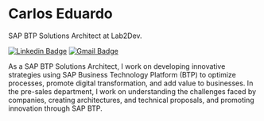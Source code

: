 # Carlos Eduardo 

SAP BTP Solutions Architect at Lab2Dev.

[![Linkedin Badge](https://img.shields.io/badge/-Carlos%20Eduardo-6633cc?style=flat-square&logo=Linkedin&logoColor=white&link=https://www.linkedin.com/in/caarloseduardo/)](https://www.linkedin.com/in/caarloseduardo/) 
[![Gmail Badge](https://img.shields.io/badge/-carloseduardo.and2@gmail.com-6633cc?style=flat-square&logo=Gmail&logoColor=white&link=mailto:carloseduardo.and2@gmail.com@gmail.com)](mailto:carloseduardo.and2@gmail.com)

As a SAP BTP Solutions Architect, I work on developing innovative strategies using SAP Business Technology Platform (BTP) to optimize processes, promote digital transformation, and add value to businesses. In the pre-sales department, I work on understanding the challenges faced by companies, creating architectures, and technical proposals, and promoting innovation through SAP BTP.
